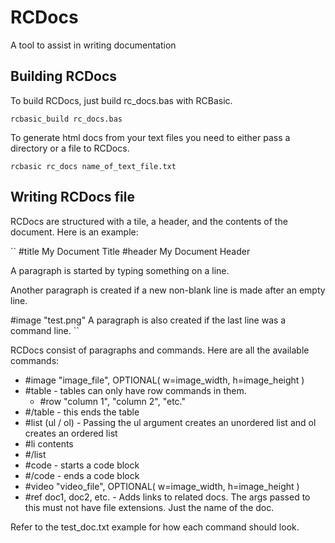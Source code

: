 # RCDocs
A tool to assist in writing documentation

## Building RCDocs
To build RCDocs, just build rc_docs.bas with RCBasic.

`rcbasic_build rc_docs.bas`

To generate html docs from your text files you need to either pass a directory or a file to RCDocs.

`rcbasic rc_docs name_of_text_file.txt`


## Writing RCDocs file
RCDocs are structured with a tile, a header, and the contents of the document. Here is an example:

``
 #title My Document Title
 #header My Document Header
 
 A paragraph is started by typing something on a line.
 
 Another paragraph is created if a new non-blank line is made after an empty line.
 
 #image "test.png"
 A paragraph is also created if the last line was a command line.
``

RCDocs consist of paragraphs and commands. Here are all the available commands:
- #image "image_file", OPTIONAL( w=image_width, h=image_height )
- #table - tables can only have row commands in them.
    - #row "column 1", "column 2", "etc."
- #/table - this ends the table
- #list (ul / ol) - Passing the ul argument creates an unordered list and ol creates an ordered list
- #li contents
- #/list
- #code - starts a code block
- #/code - ends a code block
- #video "video_file", OPTIONAL( w=image_width, h=image_height )
- #ref doc1, doc2, etc. - Adds links to related docs. The args passed to this must not have file extensions. Just the name of the doc.

Refer to the test_doc.txt example for how each command should look.
